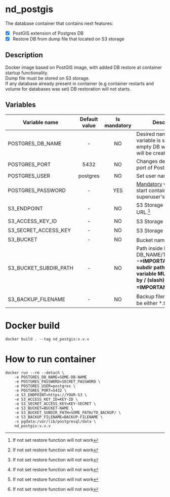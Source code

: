 # nd_postgis

The database container that contains next features:

- [X] PostGIS extension of Postgres DB
- [X] Restore DB from dump file that located on S3 storage

## Description

Docker image based on PostGIS image, with added DB restore at container startup functionality.   
Dump file must be stored on S3 storage.   
If any database already present in container (e.g container restarts and volume for databases was set) DB restoration
will not starts.

## Variables

| Variable name         | Default value | Is mandatory | Description                                                                                                                                                 |
|-----------------------|:-------------:|:------------:|-------------------------------------------------------------------------------------------------------------------------------------------------------------|
| POSTGRES_DB_NAME      |       -       |      NO      | Desired name of DB. If variable is set on startup empty DB with this name will be created                                                                   |
| POSTGRES_PORT         |     5432      |      NO      | Changes default TCP port of PostgreSQL                                                                                                                      |
| POSTGRES_USER         |   postgres    |      NO      | Set user name                                                                                                                                               |
| POSTGRES_PASSWORD     |       -       |     YES      | [Mandatory](https://github.com/docker-library/docs/blob/master/postgres/README.md#postgres_password) variable to start container. Sets superuser's password |
| S3_ENDPOINT           |       -       |      NO      | S3 Storage endpoint's URL.[^1]                                                                                                                              |
| S3_ACCESS_KEY_ID      |       -       |      NO      | S3 Storage "username".[^1]                                                                                                                                  |
| S3_SECRET_ACCESS_KEY  |       -       |      NO      | S3 Storage "password".[^1]                                                                                                                                  |
| S3_BUCKET             |       -       |      NO      | Bucket name.[^1]                                                                                                                                            |
| S3_BUCKET_SUBDIR_PATH |       -       |      NO      | Path inside bucket (e.g. DB_NAME/TIMESTAMP/). **-=IMPORTANT=- If subdir path exists the variable MUST be ended by  / (slash) -=IMPORTANT=-**[^1]            |
| S3_BACKUP_FILENAME    |       -       |      NO      | Backup filename.[^1] Must be either *.tar.gz or *.sql                                                                                                       |

[^1]: If not set restore function will not work

# Docker build

```
docker build . --tag nd_postgis:v.v.v
```

# How to run container

```
docker run --rm --detach \
    -e POSTGRES_DB_NAME=SOME-DB-NAME
    -e POSTGRES_PASSWORD=SECRET_PASSWORD \
    -e POSTGRES_USER=postgres \
    -e POSTGRES_PORT=5432 \
    -e S3_ENDPOINT=https://YOUR-S3 \
    -e S3_ACCESS_KEY_ID=KEY-ID \
    -e S3_SECRET_ACCESS_KEY=KEY-SECRET \
    -e S3_BUCKET=BUCKET-NAME \
    -e S3_BUCKET_SUBDIR_PATH=SOME_PATH/TO_BACKUP/ \
    -e S3_BACKUP_FILENAME=BACKUP-FILENAME \
    -v pgdata:/var/lib/postgresql/data \
    nd_postgis:v.v.v
```

